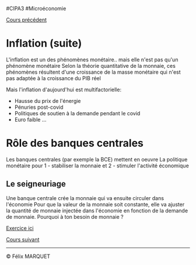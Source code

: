 #CIPA3 #Microéconomie

[Cours précédent](Microéconomie%20Cours%202.md)

# Inflation (suite)
L'inflation est un des phénomènes monétaire.. mais elle n'est pas qu'un phénomène monétaire
Selon la théorie quantitative de la monnaie, ces phénomènes résultent d'une croissance de la masse monétaire qui n'est pas adaptée à la croissance du PIB réel

Mais l'inflation d'aujourd'hui est multifactorielle:
- Hausse du prix de l'énergie
- Pénuries post-covid
- Politiques de soutien à la demande pendant le covid
- Euro faible ...

# Rôle des banques centrales
Les banques centrales (par exemple la BCE) mettent en oeuvre
	La politique monétaire
			pour
	1 - stabiliser la monnaie
			et
	2 - stimuler l'activité économique

## Le seigneuriage
Une banque centrale crée la monnaie qui va ensuite circuler dans l'économie
Pour que la valeur de la monnaie soit constante, elle va ajuster la quantité de monnaie injectée dans l'économie en fonction de la demande de monnaie.
Pourquoi à ton besoin de monnaie ?

[Exercice ici](Microéconomie%20Exercice.md)

[Cours suivant](Microéconomie%20Cours%204.md)

---
&copy; Félix MARQUET